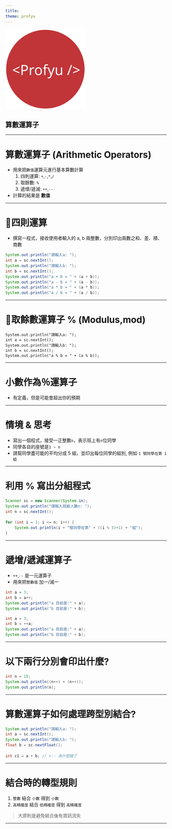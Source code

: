 ```yaml
---
title:  
theme: profyu
---
```


<!-- .slide: data-background="assets/background.png" -->
<img style='border:none;background:none;box-shadow:none;' src='assets/logo.svg' width="250"/>

## 算數運算子

---

# 算數運算子 (Arithmetic Operators)

* 用來把`數值`運算元進行基本算數計算
  1. 四則運算: `+`,`-`,`*`,`/`
  2. 取餘數: `%`
  3. 遞增/遞減: `++`,`--`
* 計算的結果是 **數值**

---

# 四則運算

* 撰寫一程式，接收使用者輸入的 a, b 兩整數，分別印出兩數之和、差、積、商數

```java
System.out.println("請輸入a: ");
int a = sc.nextInt();
System.out.println("請輸入b: ");
int b = sc.nextInt();
System.out.println("a + b = " + (a + b));
System.out.println("a - b = " + (a - b));
System.out.println("a * b = " + (a * b));
System.out.println("a / b = " + (a / b));
```

---

# 取餘數運算子 % (Modulus,mod)

```
System.out.println("請輸入a: ");
int a = sc.nextInt();
System.out.println("請輸入b: ");
int b = sc.nextInt();
System.out.println("a % b = " + (a % b));
```

---

# 小數作為％運算子

* 有定義，但是可能會超出你的預期

---

# 情境 & 思考

* 寫出一個程式，接受一正整數`n`，表示班上有`n`位同學
* 同學各自的座號是`1 ~ n`
* 請幫同學盡可能的平均分成 5 組，並印出每位同學的組別, 例如 `1 號同學在第 1 組`

---

# 利用 % 寫出分組程式

```java
Scanner sc = new Scanner(System.in);
System.out.println("請輸入班級人數n: ");
int n = sc.nextInt();

for (int i = 1; i <= n; i++) {
    System.out.println(i + "號同學在第" + ((i % 5)+1) + "組");
}

```

---

# 遞增/遞減運算子

* `++`,`--` 是一元運算子
* 用來把`整數值` 加一/減一

```java
int a = 3;
int b = a++;
System.out.println("a 目前是:" + a);
System.out.println("b 目前是:" + b);
```

```java
int a = 3;
int b = ++a;
System.out.println("a 目前是:" + a);
System.out.println("b 目前是:" + b);
```

---

# 以下兩行分別會印出什麼?

```java
int n = 10;
System.out.println((n++) + (n++));
System.out.println(n);
```

---

# 算數運算子如何處理跨型別結合?

```java
System.out.println("請輸入a: ");
int a = sc.nextInt();
System.out.println("請輸入b: ");
float b = sc.nextFloat();

int c1 = a + b; // <-- 為什麼錯了
```

---

# 結合時的轉型規則

1. `整數` 結合 `小數` 得到 `小數`
2. `高精確度` 結合 `低精確度` 得到 `高精確度`

> 大原則是避免結合後有資訊流失 

---



